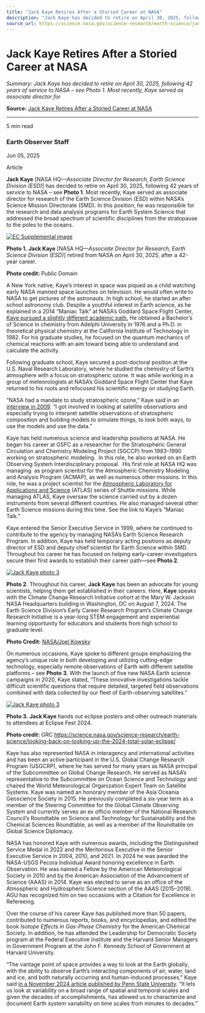 ```yaml
---
title: "Jack Kaye Retires After a Storied Career at NASA"
description: "Jack Kaye has decided to retire on April 30, 2025, following 42 years of service to NASA – see Photo 1. Most recently, Kaye served as associate director for"
source_url: https://science.nasa.gov/science-research/earth-science/jack-kaye-retires-after-a-storied-career-at-nasa/
---
```


# Jack Kaye Retires After a Storied Career at NASA

*Summary: Jack Kaye has decided to retire on April 30, 2025, following 42 years of service to NASA – see Photo 1. Most recently, Kaye served as associate director for*

**Source:** [Jack Kaye Retires After a Storied Career at NASA](https://science.nasa.gov/science-research/earth-science/jack-kaye-retires-after-a-storied-career-at-nasa/)

---

5 min read

### Earth Observer Staff

Jun 05, 2025

Article

**Jack Kaye** [NASA HQ—*Associate Director for Research, Earth Science Division (ESD)*] has decided to retire on April 30, 2025, following 42 years of service to NASA – see **Photo 1**. Most recently, Kaye served as associate director for research of the Earth Science Division (ESD) within NASA’s Science Mission Directorate (SMD). In this position, he was responsible for the research and data analysis programs for Earth System Science that addressed the broad spectrum of scientific disciplines from the stratopause to the poles to the oceans.

[![EC Supplemental image](https://assets.science.nasa.gov/dynamicimage/assets/science/esd/earth-observer/2025/2025-winter/2025-editors-corner/Pecora.jpg?w=1440&h=1482&fit=clip&crop=faces%2Cfocalpoint)](https://assets.science.nasa.gov/dynamicimage/assets/science/esd/earth-observer/2025/2025-winter/2025-editors-corner/Pecora.jpg?w=1440&h=1482&fit=clip&crop=faces%2Cfocalpoint)

**Photo 1.** **Jack Kaye** [NASA HQ—*Associate Director for Research, Earth Science Division (ESD)*] retired from NASA on April 30, 2025, after a 42-year career.

**Photo credit:** Public Domain

A New York native, Kaye’s interest in space was piqued as a child watching early NASA manned space launches on television. He would often write to NASA to get pictures of the astronauts. In high school, he started an after school astronomy club. Despite a youthful interest in Earth science, as he explained in a 2014 “Maniac Talk” at NASA’s Goddard Space Flight Center, [Kaye pursued a slightly different academic path.](https://www.youtube.com/watch?v=2JMW93TvwC8) He obtained a Bachelor’s of Science in chemistry from Adelphi University in 1976 and a Ph.D. in theoretical physical chemistry at the California Institute of Technology in 1982. For his graduate studies, he focused on the quantum mechanics of chemical reactions with an aim toward being able to understand and calculate the activity.

Following graduate school, Kaye secured a post-doctoral position at the U.S. Naval Research Laboratory, where he studied the chemistry of Earth’s atmosphere with a focus on stratospheric ozone. It was while working in a group of meteorologists at NASA’s Goddard Space Flight Center that Kaye returned to his roots and refocused his scientific energy on studying Earth.

“NASA had a mandate to study stratospheric ozone,” Kaye said in an [interview in 2009](https://historycollection.jsc.nasa.gov/JSCHistoryPortal/history/oral_histories/NASA_HQ/ESS/KayeJA/KayeJA_6-24-09.htm). “I got involved in looking at satellite observations and especially trying to interpret satellite observations of stratospheric composition and building models to simulate things, to look both ways, to use the models and use the data.”

Kaye has held numerous science and leadership positions at NASA. He began his career at GSFC as a researcher for the Stratospheric General Circulation and Chemistry Modeling Project (SGCCP) from 1983–1990 working on stratospheric modeling.  In this role, he also worked on an Earth Observing System Interdisciplinary proposal.  His first role at NASA HQ was managing  as program scientist for the Atmospheric Chemistry Modeling and Analysis Program (ACMAP), as well as numerous other missions. In this role, he was a project scientist for the [Atmospheric Laboratory for Applications and Science](https://eospso.nasa.gov/missions/atmospheric-laboratory-applications-and-science) (ATLAS) series of Shuttle missions. While managing ATLAS, Kaye oversaw the science carried out by a dozen instruments from several different countries. He also managed several other Earth Science missions during this time. See the link to Kaye’s “Maniac Talk.”

Kaye entered the Senior Executive Service in 1999, where he continued to contribute to the agency by managing NASA’s Earth Science Research Program. In addition, Kaye has held temporary acting positions as deputy director of ESD and deputy chief scientist for Earth Science within SMD. Throughout his career he has focused on helping early-career investigators secure their first awards to establish their career path—see **Photo 2**.

[![Jack Kaye photo 3](https://assets.science.nasa.gov/dynamicimage/assets/science/esd/earth-observer/2025/2025-kudos/JKaye-photo-2.jpg?w=1440&h=900&fit=clip&crop=faces%2Cfocalpoint)](https://assets.science.nasa.gov/dynamicimage/assets/science/esd/earth-observer/2025/2025-kudos/JKaye-photo-2.jpg?w=1440&h=900&fit=clip&crop=faces%2Cfocalpoint)

**Photo 2.** Throughout his career, **Jack Kaye** has been an advocate for young scientists, helping them get established in their careers. Here, **Kaye** speaks with the Climate Change Research Initiative cohort at the Mary W. Jackson NASA Headquarters building in Washington, DC on August 7, 2024. The Earth Science Division’s Early Career Research Program’s Climate Change Research Initiative is a year-long STEM engagement and experiential learning opportunity for educators and students from high school to graduate level.

**Photo Credit:** [NASA/Joel Kowsky](https://www.flickr.com/photos/nasahqphoto/53912035036/)

On numerous occasions, Kaye spoke to different groups emphasizing the agency’s unique role in both developing and utilizing cutting-edge technology, especially remote observations of Earth with different satellite platforms – see **Photo** **3**. With the launch of five new NASA Earth science campaigns in 2020, Kaye stated, “These innovative investigations tackle difficult scientific questions that require detailed, targeted field observations combined with data collected by our fleet of Earth-observing satellites.”

[![Jack Kaye photo 3](https://assets.science.nasa.gov/dynamicimage/assets/science/esd/earth-observer/2025/2025-kudos/JKaye-photo-3.jpg?w=1440&h=900&fit=clip&crop=faces%2Cfocalpoint)](https://assets.science.nasa.gov/dynamicimage/assets/science/esd/earth-observer/2025/2025-kudos/JKaye-photo-3.jpg?w=1440&h=900&fit=clip&crop=faces%2Cfocalpoint)

**Photo 3.** **Jack Kaye** hands out eclipse posters and other outreach materials to attendees at Eclipse Fest 2024.

**Photo credit:** GRC <https://science.nasa.gov/science-research/earth-science/looking-back-on-looking-up-the-2024-total-solar-eclipse/>

Kaye has also represented NASA in interagency and international activities and has been an active participant in the U.S. Global Change Research Program (USGCRP), where he has served for many years as NASA principal of the Subcommittee on Global Change Research. He served as NASA’s representative to the Subcommittee on Ocean Science and Technology and chaired the World Meteorological Organization Expert Team on Satellite Systems. Kaye was named an honorary member of the Asia Oceania Geoscience Society in 2015. He previously completed a six-year term as a member of the Steering Committee for the Global Climate Observing System and currently serves an ex officio member of the National Research Council’s Roundtable on Science and Technology for Sustainability and the Chemical Sciences Roundtable, as well as a member of the Roundtable on Global Science Diplomacy.

NASA has honored Kaye with numerous awards, including the Distinguished Service Medal in 2022 and the Meritorious Executive in the Senior Executive Service in 2004, 2010, and 2021. In 2024 he was awarded the NASA-USGS Pecora Individual Award honoring excellence in Earth Observation. He was named a Fellow by the American Meteorological Society in 2010 and by the American Association of the Advancement of Science (AAAS) in 2014. Kaye was elected to serve as an office of the Atmospheric and Hydrospheric Science section of the AAAS (2015–2018). AGU has recognized him on two occasions with a Citation for Excellence in Refereeing.

Over the course of his career Kaye has published more than 50 papers, contributed to numerous reports, books, and encyclopedias, and edited the book *Isotope Effects in Gas-Phase Chemistry* for the American Chemical Society. In addition, he has attended the Leadership for Democratic Society program at the Federal Executive Institute and the Harvard Senior Managers in Government Program at the John F. Kennedy School of Government at Harvard University.

“The vantage point of space provides a way to look at the Earth globally, with the ability to observe Earth’s interacting components of air, water, land and ice, and both naturally occurring and human-induced processes,” Kaye said [in a November 2024 article published by Penn State University](https://www.psu.edu/news/earth-and-mineral-sciences/story/jack-kaye-nasa-associate-director-research-give-meteorology). “It lets us look at variability on a broad range of spatial and temporal scales and given the decades of accomplishments, has allowed us to characterize and document Earth system variability on time scales from minutes to decades.”
